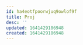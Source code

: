 ```yaml
---
id: ha4eotfpoorwjuq9owlof9f
title: Proj
desc: ''
updated: 1641429186948
created: 1641429186948
---
```



